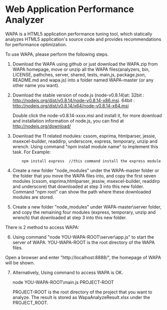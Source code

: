 Web Application Performance Analyzer
====================================

WAPA is a HTML5 application performance tuning tool, which statically analyzes HTML5 application's source code and provides recommendations for performance optimization. 

To use WAPA, please perform the following steps.
 
1.  Download the WAPA using github or just download the WAPA.zip from WAPA homepage, move or unzip all the WAPA files(analyzers, bin, LICENSE, pathches, server, shared, tests, main,js, package.json, README.md and wapa.js) into a folder named WAPA-master (or any other name you want).

2.  Download the stable version of node.js (node-v0.8.14)at: 
32bit : http://nodejs.org/dist/v0.8.14/node-v0.8.14-x86.msi.
64bit : http://nodejs.org/dist/v0.8.14/x64/node-v0.8.14-x64.msi  

      Double click the node-v0.8.14-xxxx.msi and install it, for more download and installation information of node.js, you can find at  http://nodejs.org/download/

3.  Download the 11 related modules:  cssom, esprima, htmlparser, jessie, msexcel-builder, readdirp, underscore, express, temporary, unzip and wrench. Using command "npm install module name" to implement this task.
    For Example:

            npm install express  //this command install the express module

4.  Create a new folder "node_modules" under the WAPA-master folder or the folder that you move the WAPA files into, and copy the first seven modules (cssom, esprima,htmlparser, jessiw, msexcel-builder, readdirp and underscore) that downloaded at step 3 into this new folder. Command "npm root" can show the path where these downloaded modules are stored.

5.  Create a new folder "node_modules" under WAPA-master\server folder, and copy the remaining four modules (express, temporary, unzip and wrench) that downloaded at step 3 into this new folder.

There is 2 method to access WAPA:        
 
6.  Using  command  "node YOU-WAPA-ROOT\server\app.js" to start the server of WAPA. YOU-WAPA-ROOT is the root directory of the WAPA files.       

Open a browser and enter "http://localhost:8888/", the homepage of WAPA will be shown.

7.  Alternatively, Using command to access WAPA is OK. 

       node  YOU-WAPA-ROOT\main.js PROJECT-ROOT

    PROJECT-ROOT is the root directory of the project that you want to analyze. The result is stored as WapaAnalyzeResult.xlsx under the PROJECT_ROOT.


